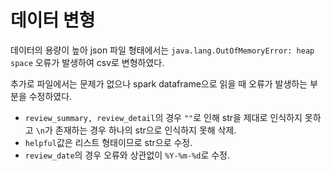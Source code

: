 # 데이터 변형
데이터의 용량이 높아 json 파일 형태에서는 `java.lang.OutOfMemoryError: heap space` 오류가 발생하여 csv로 변형하였다.

추가로 파일에서는 문제가 없으나 spark dataframe으로 읽을 때 오류가 발생하는 부분을 수정하였다.
- `review_summary, review_detail`의 경우 `""`로 인해 str을 제대로 인식하지 못하고 `\n`가 존재하는 경우 하나의 str으로 인식하지 못해 삭제.
- `helpful`값은 리스트 형태이므로 str으로 수정.
- `review_date`의 경우 오류와 상관없이 `%Y-%m-%d`로 수정.